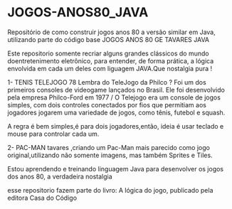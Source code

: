 # JOGOS-ANOS80_JAVA
Repositório de como construir jogos anos 80 a versão similar em Java, utilizando parte do código base
JOGOS ANOS 80 GE TAVARES JAVA

Este  repositorio  somente recriar alguns grandes clássicos do mundo
doentretenimento eletrônico, para  entender, de forma prática, a lógica
 envolvida em cada um deles com liguagem JAVA.Que nostalgia pura !

 1-  TENIS TELEJOGO 78
 Lembra do TeleJogo da Philco ? Foi um dos primeiros consoles de 
 videogame lançados no Brasil. Ele foi desenvolvido pela empresa
 Philco-Ford em 1977 / O Telejogo era um console de jogos simples, 
 com dois controles conectados por fios que permitiam aos jogadores
 jogarem uma variedade de jogos, como tênis, futebol e squash.

A regra é bem  simples,é para dois jogadores,então, ideia é usar 
teclado e mouse para controlar cada um. 

 2- PAC-MAN tavares ,criando um Pac-Man mais parecido como
 jogo original,utilizando não somente imagens, mas também
 Sprites e Tiles.

Estou aprendendo e treinando  linguagem Java para desenvolver os 
jogos dos anos 80, a  verdadeira nostalgia

esse repositorio fazem parte do 
livro: A lógica do jogo, publicado pela editora Casa do Código